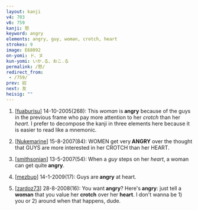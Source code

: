```yaml
---
layout: kanji
v4: 703
v6: 759
kanji: 怒
keyword: angry
elements: angry, guy, woman, crotch, heart
strokes: 9
image: E68092
on-yomi: ド、ヌ
kun-yomi: いか.る、おこ.る
permalink: /怒/
redirect_from:
 - /759/
prev: 奴
next: 友
heisig: ""
---
```


1) [<a href="http://kanji.koohii.com/profile/fuaburisu">fuaburisu</a>] 14-10-2005(268): This <em>woman</em> is<strong> angry</strong> because of the guys in the previous frame who pay more attention to her <em>crotch</em> than her <em>heart</em>. I prefer to decompose the kanji in three elements here because it is easier to read like a mnemonic.

2) [<a href="http://kanji.koohii.com/profile/Nukemarine">Nukemarine</a>] 15-8-2007(84): WOMEN get very<strong> ANGRY</strong> over the thought that GUYS are more interested in her CROTCH than her HEART.

3) [<a href="http://kanji.koohii.com/profile/smithsonian">smithsonian</a>] 13-5-2007(54): When a <em>guy</em> steps on her <em>heart</em>, a woman can get quite<strong> angry</strong>.

4) [<a href="http://kanji.koohii.com/profile/mezbup">mezbup</a>] 14-1-2009(17): Guys are<strong> angry</strong> at heart.

5) [<a href="http://kanji.koohii.com/profile/zardoz73">zardoz73</a>] 28-8-2008(16): You want<strong> angry</strong>? Here&#039;s<strong> angry</strong>: just tell a <strong>woman</strong> that you value her <strong>crotch</strong> over her <strong>heart</strong>. I don&#039;t wanna be 1) you or 2) around when that happens, dude.

